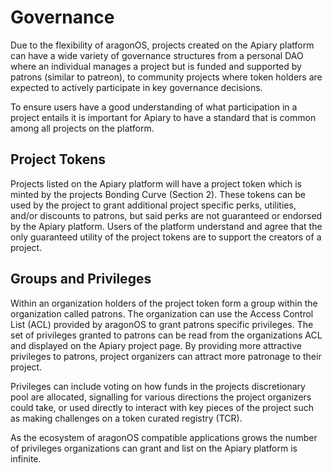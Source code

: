 # Governance

Due to the flexibility of aragonOS, projects created on the Apiary platform can have a wide variety of governance structures from a personal DAO where an individual manages a project but is funded and supported by patrons \(similar to patreon\), to community projects where token holders are expected to actively participate in key governance decisions.

To ensure users have a good understanding of what participation in a project entails it is important for Apiary to have a standard that is common among all projects on the platform.

## Project Tokens

Projects listed on the Apiary platform will have a project token which is minted by the projects Bonding Curve \(Section 2\). These tokens can be used by the project to grant additional project specific perks, utilities, and/or discounts to patrons, but said perks are not guaranteed or endorsed by the Apiary platform. Users of the platform understand and agree that the only guaranteed utility of the project tokens are to support the creators of a project.

## Groups and Privileges

Within an organization holders of the project token form a group within the organization called patrons. The organization can use the Access Control List \(ACL\) provided by aragonOS to grant patrons specific privileges. The set of privileges granted to patrons can be read from the organizations ACL and displayed on the Apiary project page. By providing more attractive privileges to patrons, project organizers can attract more patronage to their project.

Privileges can include voting on how funds in the projects discretionary pool are allocated, signalling for various directions the project organizers could take, or used directly to interact with key pieces of the project such as making challenges on a token curated registry \(TCR\).

As the ecosystem of aragonOS compatible applications grows the number of privileges organizations can grant and list on the Apiary platform is infinite.

